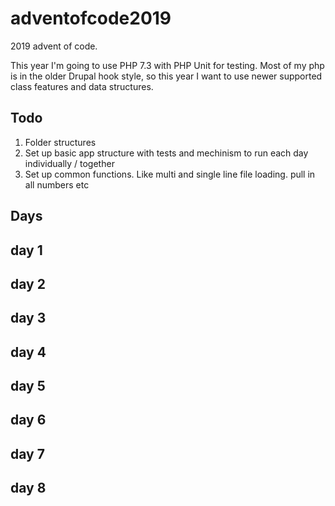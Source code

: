 # adventofcode2019

2019 advent of code.

This year I'm going to use PHP 7.3 with PHP Unit for testing.
Most of my php is in the older Drupal hook style, so this year I want to use newer supported class features and data structures.

## Todo

 1. Folder structures
 2. Set up basic app structure with tests and mechinism to run each day individually / together
 3. Set up common functions. Like multi and single line file loading. pull in all numbers etc


## Days

## day 1

## day 2

## day 3

## day 4

## day 5

## day 6

## day 7

## day 8
